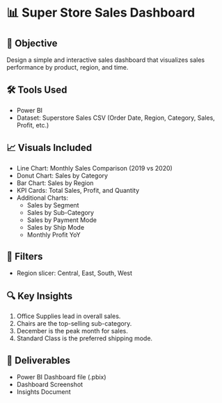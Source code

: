 # 📊 Super Store Sales Dashboard

## 🎯 Objective
Design a simple and interactive sales dashboard that visualizes sales performance by product, region, and time.

## 🛠 Tools Used
- Power BI
- Dataset: Superstore Sales CSV (Order Date, Region, Category, Sales, Profit, etc.)

## 📈 Visuals Included
- Line Chart: Monthly Sales Comparison (2019 vs 2020)
- Donut Chart: Sales by Category
- Bar Chart: Sales by Region
- KPI Cards: Total Sales, Profit, and Quantity
- Additional Charts: 
  - Sales by Segment
  - Sales by Sub-Category
  - Sales by Payment Mode
  - Sales by Ship Mode
  - Monthly Profit YoY

## 📌 Filters
- Region slicer: Central, East, South, West

## 🔍 Key Insights
1. Office Supplies lead in overall sales.
2. Chairs are the top-selling sub-category.
3. December is the peak month for sales.
4. Standard Class is the preferred shipping mode.

## 📁 Deliverables
- Power BI Dashboard file (.pbix)
- Dashboard Screenshot
- Insights Document
